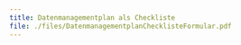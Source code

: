 ```yaml
---
title: Datenmanagementplan als Checkliste
file: ./files/DatenmanagementplanChecklisteFormular.pdf
---
```

